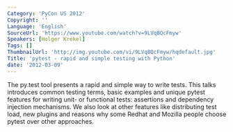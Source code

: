 ```yaml
---
Category: 'PyCon US 2012'
Copyright: ''
Language: 'English'
SourceUrl: 'https://www.youtube.com/watch?v=9LVqBQcFmyw'
Speakers: [Holger Krekel]
Tags: []
ThumbnailUrl: 'http://img.youtube.com/vi/9LVqBQcFmyw/hqdefault.jpg'
Title: 'pytest - rapid and simple testing with Python'
date: '2012-03-09'
---
```

The py.test tool presents a rapid and simple way to write tests. This talks
introduces common testing terms, basic examples and unique pytest features for
writing unit- or functional tests: assertions and dependency injection
mechanisms. We also look at other features like distributing test load, new
plugins and reasons why some Redhat and Mozilla people choose pytest over
other approaches.

